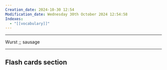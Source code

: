 ```yaml
---
Creation_date: 2024-10-30 12:54
Modification_date: Wednesday 30th October 2024 12:54:58
Indexes:
  - "[[vocabulary]]"
---
```


----

Wurst ;; sausage



















---
## Flash cards section
